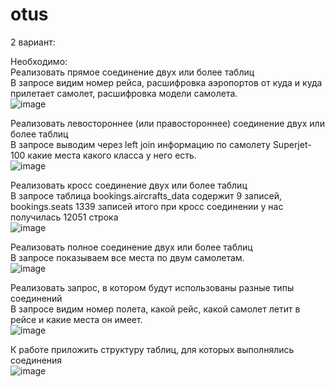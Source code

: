 # otus
2 вариант:   
    
Необходимо:  
Реализовать прямое соединение двух или более таблиц  
В запросе видим номер рейса, расшифровка аэропортов от куда и куда прилетает самолет, расшифровка модели самолета.   
![image](https://user-images.githubusercontent.com/108919955/189540007-5baf1326-12fc-4eca-8d29-98262d220a23.png)   
      
Реализовать левостороннее (или правостороннее) соединение двух или более таблиц   
В запросе выводим через left join информацию по самолету Superjet-100 какие места какого класса у него есть.   
![image](https://user-images.githubusercontent.com/108919955/189541126-d4440dae-c0c7-4146-a2c1-637a13f64636.png)  
      
Реализовать кросс соединение двух или более таблиц   
В запросе таблица bookings.aircrafts_data содержит 9 записей, bookings.seats 1339 записей итого при кросс соединении у нас получилась 12051 строка  
![image](https://user-images.githubusercontent.com/108919955/189541700-e933a2f2-e457-4641-9299-fc85499c0bb5.png)   
   
Реализовать полное соединение двух или более таблиц   
В запросе показываем все места по двум самолетам.  
![image](https://user-images.githubusercontent.com/108919955/189542069-3f5f3c5d-604d-4b40-930f-c9a6ef829fad.png)   
   
Реализовать запрос, в котором будут использованы разные типы соединений  
В запросе видим номер полета, какой рейс, какой самолет летит в рейсе и какие места он имеет.   
![image](https://user-images.githubusercontent.com/108919955/189542275-8e58b16c-1f1a-4af3-819d-eaa88b6149d2.png)   
   
К работе приложить структуру таблиц, для которых выполнялись соединения   
![image](https://user-images.githubusercontent.com/108919955/189542463-3eb9c7fb-6db1-4198-ae51-3dc5bd15c74c.png)



